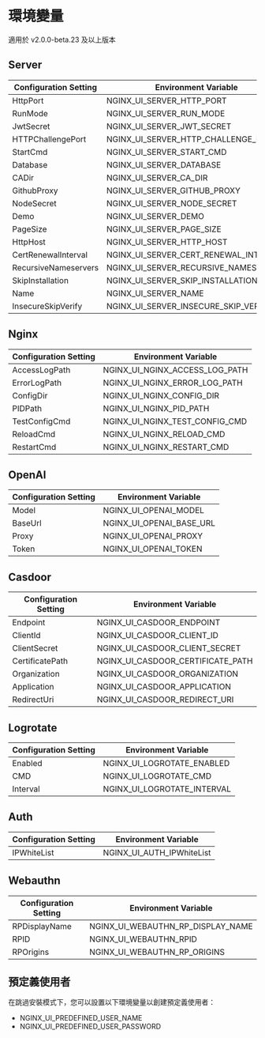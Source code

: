 # 環境變量
適用於 v2.0.0-beta.23 及以上版本

## Server

| Configuration Setting  | Environment Variable                  |
|------------------------| ------------------------------------- |
| HttpPort               | NGINX_UI_SERVER_HTTP_PORT             |
| RunMode                | NGINX_UI_SERVER_RUN_MODE              |
| JwtSecret              | NGINX_UI_SERVER_JWT_SECRET            |
| HTTPChallengePort      | NGINX_UI_SERVER_HTTP_CHALLENGE_PORT   |
| StartCmd               | NGINX_UI_SERVER_START_CMD             |
| Database               | NGINX_UI_SERVER_DATABASE              |
| CADir                  | NGINX_UI_SERVER_CA_DIR                |
| GithubProxy            | NGINX_UI_SERVER_GITHUB_PROXY          |
| NodeSecret             | NGINX_UI_SERVER_NODE_SECRET           |
| Demo                   | NGINX_UI_SERVER_DEMO                  |
| PageSize               | NGINX_UI_SERVER_PAGE_SIZE             |
| HttpHost               | NGINX_UI_SERVER_HTTP_HOST             |
| CertRenewalInterval    | NGINX_UI_SERVER_CERT_RENEWAL_INTERVAL |
| RecursiveNameservers   | NGINX_UI_SERVER_RECURSIVE_NAMESERVERS |
| SkipInstallation       | NGINX_UI_SERVER_SKIP_INSTALLATION     |
| Name                   | NGINX_UI_SERVER_NAME                  |
| InsecureSkipVerify     | NGINX_UI_SERVER_INSECURE_SKIP_VERIFY  |

## Nginx

| Configuration Setting         | Environment Variable                  |
| ----------------------------- | ------------------------------------- |
| AccessLogPath                 | NGINX_UI_NGINX_ACCESS_LOG_PATH        |
| ErrorLogPath                  | NGINX_UI_NGINX_ERROR_LOG_PATH         |
| ConfigDir                     | NGINX_UI_NGINX_CONFIG_DIR             |
| PIDPath                       | NGINX_UI_NGINX_PID_PATH               |
| TestConfigCmd                 | NGINX_UI_NGINX_TEST_CONFIG_CMD        |
| ReloadCmd                     | NGINX_UI_NGINX_RELOAD_CMD             |
| RestartCmd                    | NGINX_UI_NGINX_RESTART_CMD            |

## OpenAI

| Configuration Setting         | Environment Variable                  |
| ----------------------------- | ------------------------------------- |
| Model                         | NGINX_UI_OPENAI_MODEL                 |
| BaseUrl                       | NGINX_UI_OPENAI_BASE_URL              |
| Proxy                         | NGINX_UI_OPENAI_PROXY                 |
| Token                         | NGINX_UI_OPENAI_TOKEN                 |

## Casdoor

| Configuration Setting | Environment Variable              |
|-----------------------|-----------------------------------|
| Endpoint              | NGINX_UI_CASDOOR_ENDPOINT         |
| ClientId              | NGINX_UI_CASDOOR_CLIENT_ID        |
| ClientSecret          | NGINX_UI_CASDOOR_CLIENT_SECRET    |
| CertificatePath       | NGINX_UI_CASDOOR_CERTIFICATE_PATH |
| Organization          | NGINX_UI_CASDOOR_ORGANIZATION     |
| Application           | NGINX_UI_CASDOOR_APPLICATION      |
| RedirectUri           | NGINX_UI_CASDOOR_REDIRECT_URI     |

## Logrotate

| Configuration Setting         | Environment Variable                  |
| ----------------------------- | ------------------------------------- |
| Enabled                       | NGINX_UI_LOGROTATE_ENABLED            |
| CMD                           | NGINX_UI_LOGROTATE_CMD                |
| Interval                      | NGINX_UI_LOGROTATE_INTERVAL           |

## Auth

| Configuration Setting | Environment Variable        |
|-----------------------|-----------------------------|
| IPWhiteList           | NGINX_UI_AUTH_IPWhiteList   |

## Webauthn

| Configuration Setting | Environment Variable              |
|-----------------------|-----------------------------------|
| RPDisplayName         | NGINX_UI_WEBAUTHN_RP_DISPLAY_NAME |
| RPID                  | NGINX_UI_WEBAUTHN_RPID            |
| RPOrigins             | NGINX_UI_WEBAUTHN_RP_ORIGINS      |


## 預定義使用者

在跳過安裝模式下，您可以設置以下環境變量以創建預定義使用者：

- NGINX_UI_PREDEFINED_USER_NAME
- NGINX_UI_PREDEFINED_USER_PASSWORD
